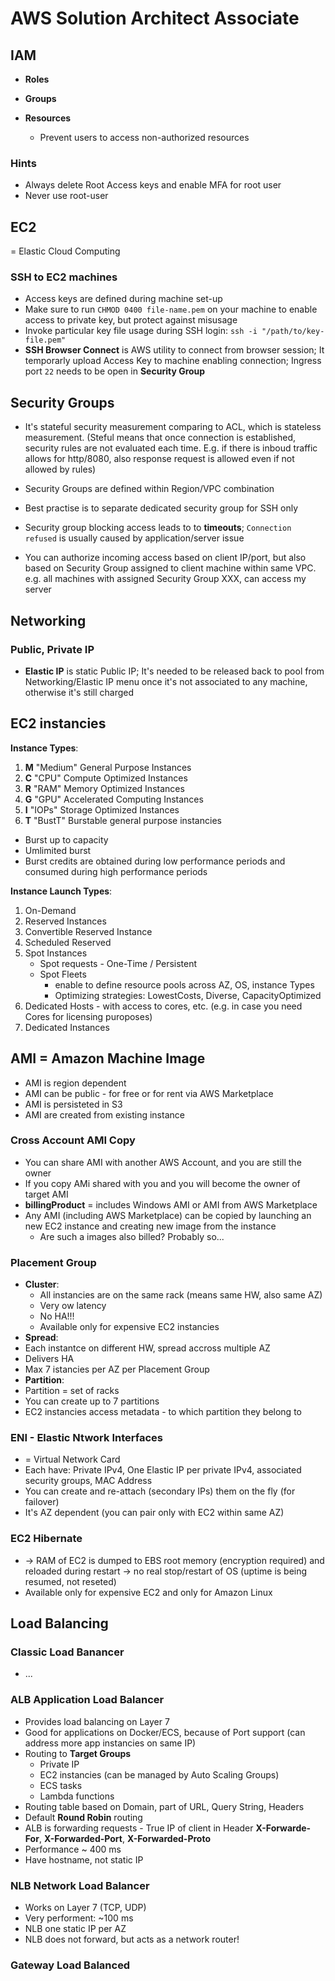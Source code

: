 # AWS Solution Architect Associate

## IAM

* __Roles__

* __Groups__

* __Resources__
  * Prevent users to access non-authorized resources

### Hints

* Always delete Root Access keys and enable MFA for root user
* Never use root-user

## EC2

= Elastic Cloud Computing

### SSH to EC2 machines

* Access keys are defined during machine set-up
* Make sure to run `CHMOD 0400 file-name.pem` on your machine to enable access to private key, but protect against misusage
* Invoke particular key file usage during SSH login: `ssh -i "/path/to/key-file.pem"`
* __SSH Browser Connect__ is AWS utility to connect from browser session; It temporarly upload Access Key to machine enabling connection; Ingress port `22` needs to be open in __Security Group__

## Security Groups

* It's stateful security measurement comparing to ACL, which is stateless measurement. (Steful means that once connection is established, security rules are not evaluated each time. E.g. if there is inboud traffic allows for http/8080, also response request is allowed even if not allowed by rules)

* Security Groups are defined within Region/VPC combination

* Best practise is to separate dedicated security group for SSH only

* Security group blocking access leads to to __timeouts__; `Connection refused` is usually caused by application/server issue

* You can authorize incoming access based on client IP/port, but also based on Security Group assigned to client machine within same VPC. e.g. all machines with assigned Security Group XXX, can access my server

## Networking

### Public, Private IP

* __Elastic IP__ is static Public IP; It's needed to be released back to pool from Networking/Elastic IP menu once it's not associated to any machine, otherwise it's still charged

## EC2 instancies

__Instance Types__:
1. __M__ "Medium" General Purpose Instances
2. __C__ "CPU" Compute Optimized Instances
3. __R__ "RAM" Memory Optimized Instances
4. __G__ "GPU" Accelerated Computing Instances
6. __I__ "IOPs" Storage Optimized Instances
7. __T__ "BustT" Burstable general purpose instancies
  * Burst up to capacity
  * Umlimited burst
  * Burst credits are obtained during low performance periods and consumed during high performance periods

__Instance Launch Types__:
1. On-Demand
2. Reserved Instances
3. Convertible Reserved Instance
4. Scheduled Reserved
5. Spot Instances
   * Spot requests - One-Time / Persistent
   * Spot Fleets  
     * enable to define resource pools across AZ, OS, instance Types
     * Optimizing strategies: LowestCosts, Diverse, CapacityOptimized
7. Dedicated Hosts - with access to cores, etc. (e.g. in case you need Cores for licensing puroposes)
8. Dedicated Instances

## AMI = Amazon Machine Image

* AMI is region dependent
* AMI can be public - for free or for rent via AWS Marketplace
* AMI is persisteted in S3
* AMI are created from existing instance 

### Cross Account AMI Copy

* You can share AMI with another AWS Account, and you are still the owner
* If you copy AMi shared with you and you will become the owner of target AMI
* __billingProduct__ = includes Windows AMI or AMI from AWS Marketplace
* Any AMI (including AWS Marketplace) can be copied by launching an new EC2 instance and creating new image from the instance
  * Are such a images also billed? Probably so...

### Placement Group

* __Cluster__:
  * All instancies are on the same rack (means same HW, also same AZ)
  * Very ow latency
  * No HA!!!
  * Available only for expensive EC2 instancies
*  __Spread__:
  * Each instantce on different HW, spread accross multiple AZ
  * Delivers HA
  * Max 7 istancies per AZ per Placement Group
*  __Partition__:
  * Partition = set of racks
  * You can create up to 7 partitions
  * EC2 instancies access metadata - to which partition they belong to

### ENI - Elastic Ntwork Interfaces

* = Virtual Network Card
* Each have: Private IPv4, One Elastic IP per private IPv4, associated security groups, MAC Address
* You can create and re-attach (secondary IPs) them on the fly (for failover)
* It's AZ dependent (you can pair only with EC2 within same AZ)

### EC2 Hibernate

* -> RAM of EC2 is dumped to EBS root memory (encryption required) and reloaded during restart -> no real stop/restart of OS (uptime is being resumed, not reseted) 
* Available only for expensive EC2 and only for Amazon Linux

## Load Balancing

### Classic Load Banancer

* ...

### ALB Application Load Balancer

* Provides load balancing on Layer 7
* Good for applications on Docker/ECS, because of Port support (can address more app instancies on same IP)
* Routing to __Target Groups__
  * Private IP
  * EC2 instancies (can be managed by Auto Scaling Groups)
  * ECS tasks
  * Lambda functions
* Routing table based on Domain, part of URL, Query String, Headers
* Default __Round Robin__ routing
* ALB is forwarding requests - True IP of client in Header **X-Forwarde-For**, **X-Forwarded-Port**, **X-Forwarded-Proto**
* Performance ~ 400 ms
* Have hostname, not static IP

### NLB Network Load Balancer

* Works on Layer 7 (TCP, UDP)
* Very performent: ~100 ms 
* NLB one static IP per AZ
* NLB does not forward, but acts as a network router!

### Gateway Load Balanced

